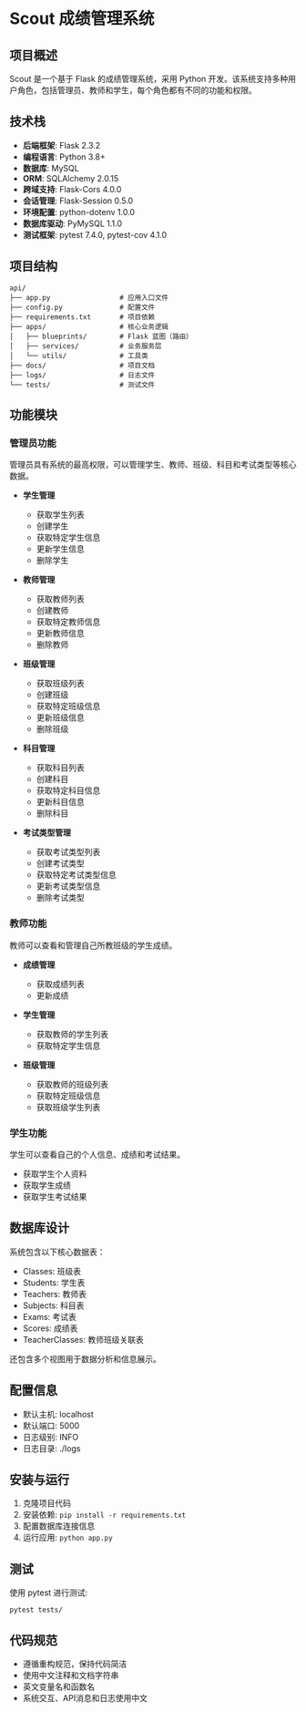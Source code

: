 # Scout 成绩管理系统

## 项目概述

Scout 是一个基于 Flask 的成绩管理系统，采用 Python 开发。该系统支持多种用户角色，包括管理员、教师和学生，每个角色都有不同的功能和权限。

## 技术栈

- **后端框架**: Flask 2.3.2
- **编程语言**: Python 3.8+
- **数据库**: MySQL
- **ORM**: SQLAlchemy 2.0.15
- **跨域支持**: Flask-Cors 4.0.0
- **会话管理**: Flask-Session 0.5.0
- **环境配置**: python-dotenv 1.0.0
- **数据库驱动**: PyMySQL 1.1.0
- **测试框架**: pytest 7.4.0, pytest-cov 4.1.0

## 项目结构

```
api/
├── app.py                 # 应用入口文件
├── config.py              # 配置文件
├── requirements.txt       # 项目依赖
├── apps/                  # 核心业务逻辑
│   ├── blueprints/        # Flask 蓝图（路由）
│   ├── services/          # 业务服务层
│   └── utils/             # 工具类
├── docs/                  # 项目文档
├── logs/                  # 日志文件
└── tests/                 # 测试文件
```

## 功能模块

### 管理员功能

管理员具有系统的最高权限，可以管理学生、教师、班级、科目和考试类型等核心数据。

- **学生管理**
  - 获取学生列表
  - 创建学生
  - 获取特定学生信息
  - 更新学生信息
  - 删除学生
  
- **教师管理**
  - 获取教师列表
  - 创建教师
  - 获取特定教师信息
  - 更新教师信息
  - 删除教师
  
- **班级管理**
  - 获取班级列表
  - 创建班级
  - 获取特定班级信息
  - 更新班级信息
  - 删除班级
  
- **科目管理**
  - 获取科目列表
  - 创建科目
  - 获取特定科目信息
  - 更新科目信息
  - 删除科目
  
- **考试类型管理**
  - 获取考试类型列表
  - 创建考试类型
  - 获取特定考试类型信息
  - 更新考试类型信息
  - 删除考试类型

### 教师功能

教师可以查看和管理自己所教班级的学生成绩。

- **成绩管理**
  - 获取成绩列表
  - 更新成绩
  
- **学生管理**
  - 获取教师的学生列表
  - 获取特定学生信息
  
- **班级管理**
  - 获取教师的班级列表
  - 获取特定班级信息
  - 获取班级学生列表

### 学生功能

学生可以查看自己的个人信息、成绩和考试结果。

- 获取学生个人资料
- 获取学生成绩
- 获取学生考试结果

## 数据库设计

系统包含以下核心数据表：

- Classes: 班级表
- Students: 学生表
- Teachers: 教师表
- Subjects: 科目表
- Exams: 考试表
- Scores: 成绩表
- TeacherClasses: 教师班级关联表

还包含多个视图用于数据分析和信息展示。

## 配置信息

- 默认主机: localhost
- 默认端口: 5000
- 日志级别: INFO
- 日志目录: ./logs

## 安装与运行

1. 克隆项目代码
2. 安装依赖: `pip install -r requirements.txt`
3. 配置数据库连接信息
4. 运行应用: `python app.py`

## 测试

使用 pytest 进行测试:
```
pytest tests/
```

## 代码规范

- 遵循重构规范，保持代码简洁
- 使用中文注释和文档字符串
- 英文变量名和函数名
- 系统交互、API消息和日志使用中文
